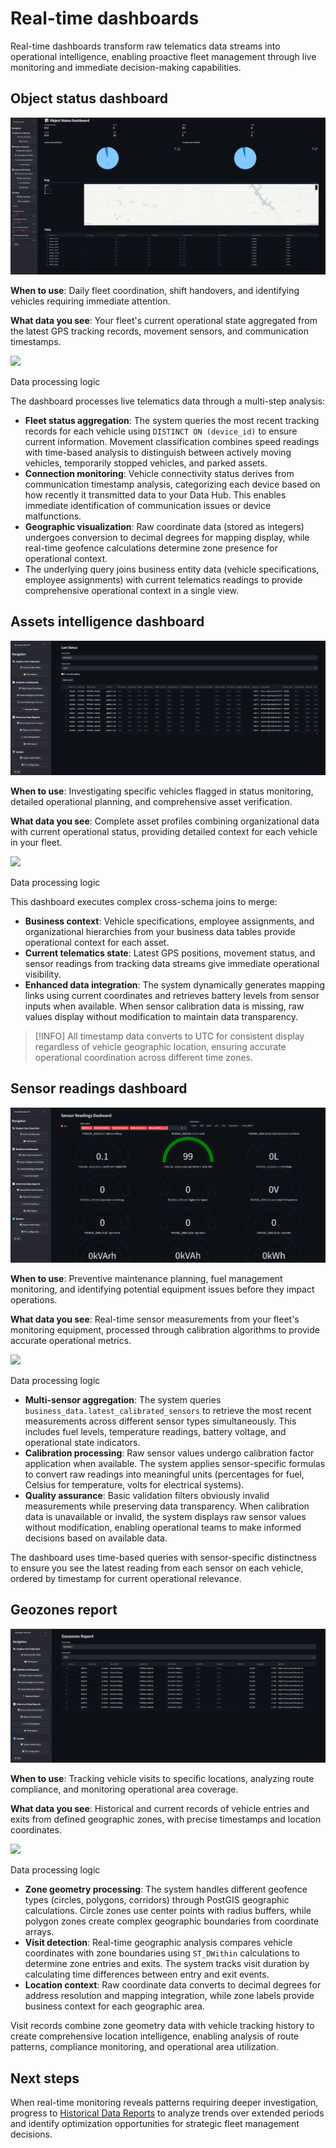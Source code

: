 # Real-time dashboards

Real-time dashboards transform raw telematics data streams into operational intelligence, enabling proactive fleet management through live monitoring and immediate decision-making capabilities.

## Object status dashboard

![image-20250813-105601.png](attachments/image-20250813-105601.png)

**When to use**: Daily fleet coordination, shift handovers, and identifying vehicles requiring immediate attention.

**What data you see**: Your fleet's current operational state aggregated from the latest GPS tracking records, movement sensors, and communication timestamps.

![](https://squaregps.atlassian.net/wiki/images/icons/grey_arrow_down.png)

Data processing logic

The dashboard processes live telematics data through a multi-step analysis:

- **Fleet status aggregation**: The system queries the most recent tracking records for each vehicle using `DISTINCT ON (device_id)` to ensure current information. Movement classification combines speed readings with time-based analysis to distinguish between actively moving vehicles, temporarily stopped vehicles, and parked assets.
- **Connection monitoring**: Vehicle connectivity status derives from communication timestamp analysis, categorizing each device based on how recently it transmitted data to your Data Hub. This enables immediate identification of communication issues or device malfunctions.
- **Geographic visualization**: Raw coordinate data (stored as integers) undergoes conversion to decimal degrees for mapping display, while real-time geofence calculations determine zone presence for operational context.
- The underlying query joins business entity data (vehicle specifications, employee assignments) with current telematics readings to provide comprehensive operational context in a single view.

## Assets intelligence dashboard

![image-20250813-105648.png](attachments/image-20250813-105648.png)

**When to use**: Investigating specific vehicles flagged in status monitoring, detailed operational planning, and comprehensive asset verification.

**What data you see**: Complete asset profiles combining organizational data with current operational status, providing detailed context for each vehicle in your fleet.

![](https://squaregps.atlassian.net/wiki/images/icons/grey_arrow_down.png)

Data processing logic

This dashboard executes complex cross-schema joins to merge:

- **Business context**: Vehicle specifications, employee assignments, and organizational hierarchies from your business data tables provide operational context for each asset.
- **Current telematics state**: Latest GPS positions, movement status, and sensor readings from tracking data streams give immediate operational visibility.
- **Enhanced data integration**: The system dynamically generates mapping links using current coordinates and retrieves battery levels from sensor inputs when available. When sensor calibration data is missing, raw values display without modification to maintain data transparency.

> [!INFO]
> All timestamp data converts to UTC for consistent display regardless of vehicle geographic location, ensuring accurate operational coordination across different time zones.

## Sensor readings dashboard

![image-20250813-105703.png](attachments/image-20250813-105703.png)

**When to use**: Preventive maintenance planning, fuel management monitoring, and identifying potential equipment issues before they impact operations.

**What data you see**: Real-time sensor measurements from your fleet's monitoring equipment, processed through calibration algorithms to provide accurate operational metrics.

![](https://squaregps.atlassian.net/wiki/images/icons/grey_arrow_down.png)

Data processing logic

- **Multi-sensor aggregation**: The system queries `business_data.latest_calibrated_sensors` to retrieve the most recent measurements across different sensor types simultaneously. This includes fuel levels, temperature readings, battery voltage, and operational state indicators.
- **Calibration processing**: Raw sensor values undergo calibration factor application when available. The system applies sensor-specific formulas to convert raw readings into meaningful units (percentages for fuel, Celsius for temperature, volts for electrical systems).
- **Quality assurance**: Basic validation filters obviously invalid measurements while preserving data transparency. When calibration data is unavailable or invalid, the system displays raw sensor values without modification, enabling operational teams to make informed decisions based on available data.

The dashboard uses time-based queries with sensor-specific distinctness to ensure you see the latest reading from each sensor on each vehicle, ordered by timestamp for current operational relevance.

## Geozones report

![image-20250813-105717.png](attachments/image-20250813-105717.png)

**When to use**: Tracking vehicle visits to specific locations, analyzing route compliance, and monitoring operational area coverage.

**What data you see**: Historical and current records of vehicle entries and exits from defined geographic zones, with precise timestamps and location coordinates.

![](https://squaregps.atlassian.net/wiki/images/icons/grey_arrow_down.png)

Data processing logic

- **Zone geometry processing**: The system handles different geofence types (circles, polygons, corridors) through PostGIS geographic calculations. Circle zones use center points with radius buffers, while polygon zones create complex geographic boundaries from coordinate arrays.
- **Visit detection**: Real-time geographic analysis compares vehicle coordinates with zone boundaries using `ST_DWithin` calculations to determine zone entries and exits. The system tracks visit duration by calculating time differences between entry and exit events.
- **Location context**: Raw coordinate data converts to decimal degrees for address resolution and mapping integration, while zone labels provide business context for each geographic area.

Visit records combine zone geometry data with vehicle tracking history to create comprehensive location intelligence, enabling analysis of route patterns, compliance monitoring, and operational area utilization.

## Next steps

When real-time monitoring reveals patterns requiring deeper investigation, progress to [Historical Data Reports](https://squaregps.atlassian.net/wiki/spaces/DTP/pages/3358163039/Historical+reports?atlOrigin=eyJpIjoiZjdjNDA0NDIyMWVlNGU3ZTkyMzI0MDgxNGI3ZDcxOTciLCJwIjoiYyJ9) to analyze trends over extended periods and identify optimization opportunities for strategic fleet management decisions.